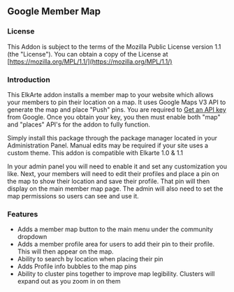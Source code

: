 ## Google Member Map

### License

This Addon is subject to the terms of the Mozilla Public License version 1.1 (the "License"). You can obtain a copy of the License at [https://mozilla.org/MPL/1.1/](https://mozilla.org/MPL/1.1/)

### Introduction

This ElkArte addon installs a member map to your website which allows your members to pin their location on a map. It uses Google Maps V3 API to generate the map and place "Push" pins.  You are required to [Get an API key](https://developers.google.com/maps/documentation/javascript/get-api-key) from Google.  Once you obtain your key, you then must enable both "map" and "places" API's for the addon to fully function.

Simply install this package through the package manager located in your Administration Panel. Manual edits may be required if your site uses a custom theme. This addon is compatible with Elkarte 1.0 & 1.1

In your admin panel you will need to enable it and set any customization you like. Next, your members will need to edit their profiles and place a pin on the map to show their location and save their profile. That pin will then display on the main member map page. The admin will also need to set the map permissions so users can see and use it.

### Features
 - Adds a member map button to the main menu under the community dropdown
 - Adds a member profile area for users to add their pin to their profile.  This will then appear on the map.
 - Ability to search by location when placing their pin
 - Adds Profile info bubbles to the map pins
 - Ability to cluster pins together to improve map legibility.  Clusters will expand out as you zoom in on them
